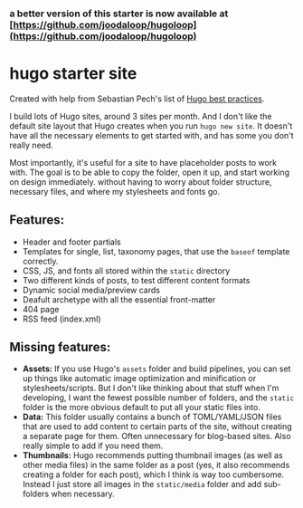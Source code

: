 ### a better version of this starter is now available at [https://github.com/joodaloop/hugoloop](https://github.com/joodaloop/hugoloop)

# hugo starter site

Created with help from Sebastian Pech's list of [Hugo best practices](https://github.com/spech66/hugo-best-practices).

I build lots of Hugo sites, around 3 sites per month. And I don't like the default site layout that Hugo creates when you run `hugo new site`. It doesn't have all the necessary elements to get started with, and has some you don't really need. 

Most importantly, it's useful for a site to have placeholder posts to work with. The goal is to be able to copy the folder, open it up, and start working on design immediately. without having to worry about folder structure, necessary files, and where my stylesheets and fonts go. 


## Features:
- Header and footer partials
- Templates for single, list, taxonomy pages, that use the `baseof` template correctly. 
- CSS, JS, and fonts all stored within the `static` directory
- Two different kinds of posts, to test different content formats
- Dynamic social media/preview cards
- Deafult archetype with all the essential front-matter
- 404 page
- RSS feed (index.xml)


## Missing features:

- **Assets:** If you use Hugo's `assets` folder and build pipelines, you can set up things like automatic image optimization and minification or stylesheets/scripts. But I don't like thinking about that stuff when I'm developing, I want the fewest possible number of folders, and the `static` folder is the more obvious default to put all your static files into. 
- **Data:** This folder usually contains a bunch of TOML/YAML/JSON files that are used to add content to certain parts of the site, without creating a separate page for them. Often unnecessary for blog-based sites. Also really simple to add if you need them.  
- **Thumbnails:** Hugo recommends putting thumbnail images (as well as other media files) in the same folder as a post (yes, it also recommends creating a folder for each post), which I think is way too cumbersome. Instead I just store all  images in the `static/media` folder and add sub-folders when necessary. 
